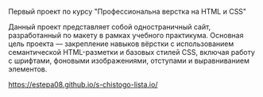 Первый проект по курсу "Профессиональна верстка на HTML и CSS"

Данный проект представляет собой одностраничный сайт, разработанный по макету в рамках учебного практикума. 
Основная цель проекта — закрепление навыков вёрстки с использованием семантической HTML-разметки и базовых стилей CSS, 
включая работу с шрифтами, фоновыми изображениями, отступами и выравниванием элементов.


 https://estepa08.github.io/s-chistogo-lista.io/
